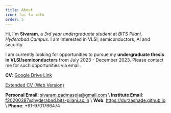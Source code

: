 ```yaml
---
title: About
icon: fas fa-info
order: 5
---
```


Hi, I'm **Sivaram**, a *3rd year undergraduate student* at *BITS Pilani, Hyderabad Campus*. I am interested in VLSI, semiconductors, AI and security.

I am currently looking for opportunities to pursue my **undergraduate thesis in VLSI/semiconductors** from July 2023 - December 2023. Please contact me for such opportunities via email.

**CV**: [Google Drive Link](https://drive.google.com/file/d/1ccDbrvVayTxolubmMm2gH4zC79Y_cm4X/view?usp=sharing)


[Extended CV (Web Version)](https://htmlpreview.github.io/?https://github.com/DurzaShade/durzashade.github.io/blob/main/assets/CV.html)


**Personal Email**: sivaram.padmasola@gmail.com \\
**Institute Email**: f20200387@hyderabad.bits-pilani.ac.in \\
**Web**: https://durzashade.github.io \\
**Phone**: +91-9701766474
